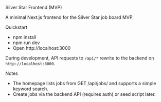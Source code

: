 Silver Star Frontend (MVP)

A minimal Next.js frontend for the Silver Star job board MVP.

Quickstart
- npm install
- npm run dev
- Open http://localhost:3000

During development, API requests to `/api/*` rewrite to the backend on `http://localhost:8000`.

Notes
- The homepage lists jobs from GET /api/jobs/ and supports a simple keyword search.
- Create jobs via the backend API (requires auth) or seed script later.
